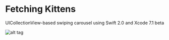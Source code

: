 # Fetching Kittens
UICollectionView-based swiping carousel using Swift 2.0 and Xcode 7.1 beta

![alt tag](https://github.com/PPacie/FetchingKittens/blob/master/FetchingKittens.gif)